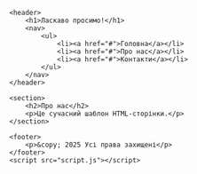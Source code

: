 <!DOCTYPE html>
<html lang="uk">
<head>
    <meta charset="UTF-8">
    <meta name="viewport" content="width=device-width, initial-scale=1.0">
    <title>Сучасна HTML-сторінка</title>
    <link rel="stylesheet" href="styles.css"> <!-- Підключення CSS -->
</head>
<body>

    <header>
        <h1>Ласкаво просимо!</h1>
        <nav>
            <ul>
                <li><a href="#">Головна</a></li>
                <li><a href="#">Про нас</a></li>
                <li><a href="#">Контакти</a></li>
            </ul>
        </nav>
    </header>

    <section>
        <h2>Про нас</h2>
        <p>Це сучасний шаблон HTML-сторінки.</p>
    </section>

    <footer>
        <p>&copy; 2025 Усі права захищені</p>
    </footer>
    <script src="script.js"></script>
</body>
</html>
